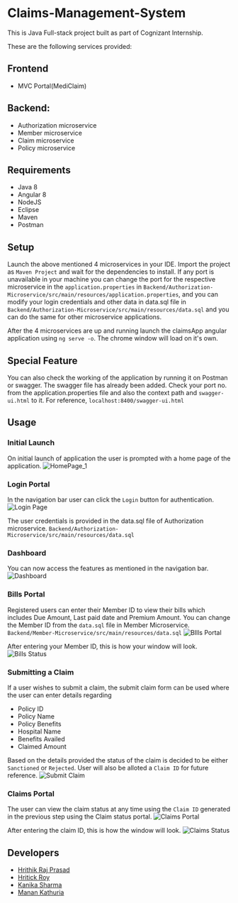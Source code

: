# Claims-Management-System
This is Java Full-stack project built as part of Cognizant Internship.


These are the following services provided:

## Frontend
* MVC Portal(MediClaim)

## Backend:
* Authorization microservice
* Member microservice
* Claim microservice
* Policy microservice

## Requirements
* Java 8
* Angular 8
* NodeJS
* Eclipse
* Maven
* Postman

## Setup

Launch the above mentioned 4 microservices in your IDE. Import the project as `Maven Project` and wait for the dependencies to install. If any port is unavailable in your machine you can change the port for the respective microservice in the `application.properties` in
`Backend/Authorization-Microservice/src/main/resources/application.properties`, and you can modify your login credentials and other data in data.sql file in `Backend/Authorization-Microservice/src/main/resources/data.sql` and you can do the same for other microservice applications.

After the 4 microservices are up and running launch the claimsApp angular application using `ng serve -o`.
The chrome window will load on it's own.

## Special Feature
You can also check the working of the application by running it on Postman or swagger.
The swagger file has already been added. Check your port no. from the application.properties file and also the context path and `swagger-ui.html` to it.
For reference, `localhost:8400/swagger-ui.html`

## Usage

### Initial Launch

On initial launch of application the user is prompted with a home page of the application.
![HomePage_1](https://user-images.githubusercontent.com/51511924/182536394-9ee33160-c965-4d63-a8dd-c5f9300be244.jpg)

### Login Portal

In the navigation bar user can click the `Login` button for authentication.
![Login Page](https://user-images.githubusercontent.com/51511924/182536946-9ccf575c-3c7b-456c-a1f1-c155204d0031.jpg)

The user credentials is provided in the data.sql file of Authorization microservice.
`Backend/Authorization-Microservice/src/main/resources/data.sql`

### Dashboard

You can now access the features as mentioned in the navigation bar.
![Dashboard](https://user-images.githubusercontent.com/51511924/182537499-0ccd8727-1c26-4f24-a0ad-7a401dd73fec.jpg)

### Bills Portal

Registered users can enter their Member ID to view their bills which includes Due Amount, Last paid date and Premium Amount.
You can change the Member ID from the `data.sql` file in Member Microservice.
`Backend/Member-Microservice/src/main/resources/data.sql`
![BIlls Portal](https://user-images.githubusercontent.com/51511924/182538224-493f0b6b-4ea1-4047-be69-9d05062c6cd5.jpg)

After entering your Member ID, this is how your window will look.
![Bills Status](https://user-images.githubusercontent.com/51511924/182538228-cdcff8f5-25f9-46dd-9d88-efb56e2f8189.jpg)

### Submitting a Claim

If a user wishes to submit a claim, the submit claim form can be used where the user can enter details regarding 
* Policy ID
* Policy Name
* Policy Benefits
* Hospital Name
* Benefits Availed
* Claimed Amount

Based on the details provided the status of the claim is decided to be either `Sanctioned` or `Rejected`. User will also be alloted a `Claim ID` for future reference.
![Submit Claim](https://user-images.githubusercontent.com/51511924/182540964-d44831f1-a483-479f-ac6c-5acedaff3aaf.jpg)

### Claims Portal

The user can view the claim status at any time using the `Claim ID` generated in the previous step using the Claim status portal.
![Claims Portal](https://user-images.githubusercontent.com/51511924/182548043-04e11f94-80ef-4653-91fa-ccf738552be4.jpg)

After entering the claim ID, this is how the window will look.
![Claims Status](https://user-images.githubusercontent.com/51511924/182548033-995bb0cb-eae4-46d4-9fc7-a6b41df02a0d.jpg)

## Developers
* [Hrithik Raj Prasad](https://github.com/hrithikraj24)
* [Hritick Roy](https://github.com/hr-02)
* [Kanika Sharma](https://github.com/Kanika1012)
* [Manan Kathuria](https://github.com/Mannan05)
